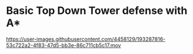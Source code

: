 # Basic Top Down Tower defense with A*




https://user-images.githubusercontent.com/4458129/193287816-53c722a2-4f83-47d5-bb3e-86c711cb5c17.mov

